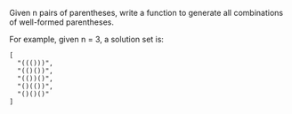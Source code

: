 Given n pairs of parentheses, write a function to generate all combinations of well-formed parentheses.

For example, given n = 3, a solution set is:
```text
[
  "((()))",
  "(()())",
  "(())()",
  "()(())",
  "()()()"
]
```
